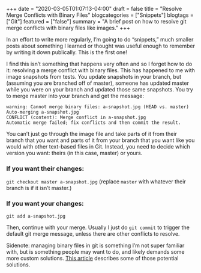 +++
date = "2020-03-05T01:07:13-04:00"
draft = false
title = "Resolve Merge Conflicts with Binary Files"
blogcategories = ["Snippets"]
blogtags = ["Git"]
featured = ["false"]
summary = "A brief post on how to resolve git merge conflicts with binary files like images."
+++

In an effort to write more regularly, I’m going to do “snippets,” much smaller posts about something I learned or thought was useful enough to remember by writing it down publically. This is the first one!

I find this isn’t something that happens very often and so I forget how to do it: resolving a merge conflict with binary files. This has happened to me with image snapshots from tests. You update snapshots in your branch, but (assuming you are branched off of master), someone has updated master while you were on your branch and updated those same snapshots. You try to merge master into your branch and get the message:

```text
warning: Cannot merge binary files: a-snapshot.jpg (HEAD vs. master)
Auto-merging a-snapshot.jpg
CONFLICT (content): Merge conflict in a-snapshot.jpg
Automatic merge failed; fix conflicts and then commit the result.
```

You can’t just go through the image file and take parts of it from their branch that you want and parts of it from your branch that you want like you would with other text-based files in Git. Instead, you need to decide which version you want: theirs (in this case, master) or yours.

### If you want their changes:

`git checkout master a-snapshot.jpg` (replace `master` with whatever their branch is if it isn’t master.)

### If you want your changes:

`git add a-snapshot.jpg`

Then, continue with your merge. Usually I just do `git commit` to trigger the default git merge message, unless there are other conflicts to resolve.

Sidenote: managing binary files in git is something I’m not super familiar with, but is something people may want to do, and likely demands some more custom solutions. [This article](https://opensource.com/life/16/8/how-manage-binary-blobs-git-part-7) describes some of those potential solutions.
